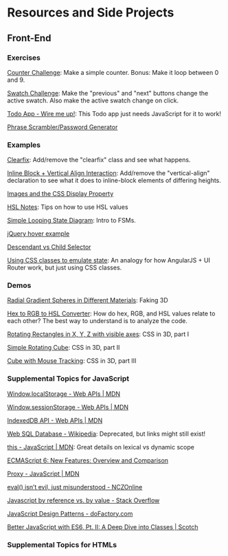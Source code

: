 # Resources and Side Projects

## Front-End

### Exercises

[Counter Challenge](https://codepen.io/R-V-S/pen/PmJbde): Make a simple counter. Bonus: Make it loop between 0 and 9.

[Swatch Challenge](https://codepen.io/R-V-S/pen/BQxzWL): Make the "previous" and "next" buttons change the active swatch. Also make the active swatch change on click.

[Todo App - Wire me up!](https://codepen.io/R-V-S/pen/ObMXmG): This Todo app just needs JavaScript for it to work!

[Phrase Scrambler/Password Generator](https://codepen.io/R-V-S/pen/PGzWxm)


### Examples

[Clearfix](https://jsbin.com/fodaju/edit?html,css,output): Add/remove the "clearfix" class and see what happens. 

[Inline Block + Vertical Align Interaction](https://codepen.io/R-V-S/pen/bWqmPe): Add/remove the "vertical-align" declaration to see what it does to inline-block elements of differing heights.

[Images and the CSS Display Property](https://codepen.io/R-V-S/pen/KzYooq)

[HSL Notes](https://codepen.io/R-V-S/pen/VjmRZK): Tips on how to use HSL values

[Simple Looping State Diagram](https://codepen.io/R-V-S/pen/qaAzBq): Intro to FSMs.

[jQuery hover example](https://codepen.io/R-V-S/pen/pEmBmW)

[Descendant vs Child Selector](https://codepen.io/R-V-S/pen/bwXeoK)

[Using CSS classes to emulate state](https://codepen.io/R-V-S/pen/oWGVJy): An analogy for how AngularJS + UI Router work, but just using CSS classes.

### Demos

[Radial Gradient Spheres in Different Materials](https://codepen.io/R-V-S/pen/jrMdyz): Faking 3D

[Hex to RGB to HSL Converter](https://codepen.io/R-V-S/pen/PzbLvx): How do hex, RGB, and HSL values relate to each other? The best way to understand is to analyze the code.

[Rotating Rectangles in X, Y, Z with visible axes](https://codepen.io/R-V-S/pen/mEBEZv): CSS in 3D, part I

[Simple Rotating Cube](https://codepen.io/R-V-S/pen/kXGYdK): CSS in 3D, part II

[Cube with Mouse Tracking](https://codepen.io/R-V-S/pen/YWAwVw): CSS in 3D, part III

### Supplemental Topics for JavaScript

[Window.localStorage - Web APIs | MDN](https://developer.mozilla.org/en-US/docs/Web/API/Window/localStorage)

[Window.sessionStorage - Web APIs | MDN](https://developer.mozilla.org/en-US/docs/Web/API/Window/sessionStorage)

[IndexedDB API - Web APIs | MDN](https://developer.mozilla.org/en-US/docs/Web/API/IndexedDB_API)

[Web SQL Database - Wikipedia](https://en.wikipedia.org/wiki/Web_SQL_Database): Deprecated, but links might still exist!

[this - JavaScript | MDN](https://developer.mozilla.org/en-US/docs/Web/JavaScript/Reference/Operators/this): Great details on lexical vs dynamic scope

[ECMAScript 6: New Features: Overview and Comparison](http://es6-features.org/#Constants)

[Proxy - JavaScript | MDN](https://developer.mozilla.org/en-US/docs/Web/JavaScript/Reference/Global_Objects/Proxy)

[eval() isn’t evil, just misunderstood - NCZOnline](https://www.nczonline.net/blog/2013/06/25/eval-isnt-evil-just-misunderstood/)

[Javascript by reference vs. by value - Stack Overflow](https://stackoverflow.com/questions/6605640/javascript-by-reference-vs-by-value)

[JavaScript Design Patterns - doFactory.com](http://www.dofactory.com/javascript/design-patterns)

[Better JavaScript with ES6, Pt. II: A Deep Dive into Classes | Scotch](https://scotch.io/tutorials/better-javascript-with-es6-pt-ii-a-deep-dive-into-classes)

### Supplemental Topics for HTMLs

[<template> - HTML | MDN](https://developer.mozilla.org/en-US/docs/Web/HTML/Element/template)

[WebAIM: Introduction to Web Accessibility](http://webaim.org/intro/)

## Back-end

### Gems & Tools for Rails Development

[Rails Panel](https://chrome.google.com/webstore/detail/railspanel/gjpfobpafnhjhbajcjgccbbdofdckggg): Helpful Chrome Extension

[better_errors](https://github.com/charliesome/better_errors): A better error page

[peek](https://github.com/peek/peek): Take a peek into your Rails applications

[acts-as-taggable-on](https://github.com/mbleigh/acts-as-taggable-on): A tagging plugin for Rails applications that allows for custom tagging along dynamic contexts

[CanCanCommunity/cancancan: The authorization Gem for Ruby on Rails](https://github.com/CanCanCommunity/cancancan): A simple (but less scalable) alternative to Pundit

[simple_form](https://github.com/plataformatec/simple_form): Forms made easy for Rails!

### Supplemental Topics for Rails 

[Understanding Polymorphic Associations in Rails](https://launchschool.com/blog/understanding-polymorphic-associations-in-rails)

[Change data in migrations like a boss – Rails Guides](http://railsguides.net/change-data-in-migrations-like-a-boss/)

[Hi, I'm PORO — Codest](http://codesthq.com/blog/2015/hi-im-poro.html)

[A Way to Organize POROs in Rails](https://vrybas.github.io/blog/2014/08/15/a-way-to-organize-poros-in-rails/)

### Alexa

[Alexa Skill Testing Tool - Echosim.io](https://echosim.io/)

[Publishing Your Skill Code to Lambda via the Command Line Interface : Alexa Blogs](https://developer.amazon.com/blogs/post/Tx1UE9W1NQ0GYII/Publishing-Your-Skill-Code-to-Lambda-via-the-Command-Line-Interface)

[lambda-local](https://www.npmjs.com/package/lambda-local): Test locally

### Testing

[Cucumber](https://cucumber.io/): Students should at least be aware of it in case it comes up in interviews



